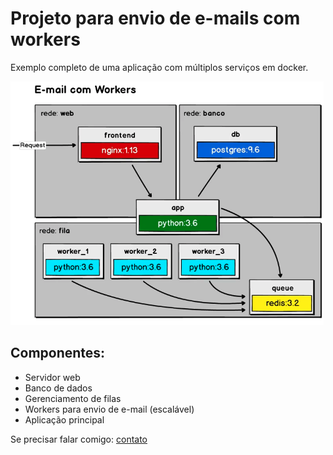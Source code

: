# Projeto para envio de e-mails com workers 

Exemplo completo de uma aplicação com múltiplos serviços em docker.

![Demo](readme_images/workers.png)

## Componentes:
* Servidor web
* Banco de dados
* Gerenciamento de filas
* Workers para envio de e-mail (escalável) 
* Aplicação principal

Se precisar falar comigo:
[contato](https://www.fabioaraujo.info/)

